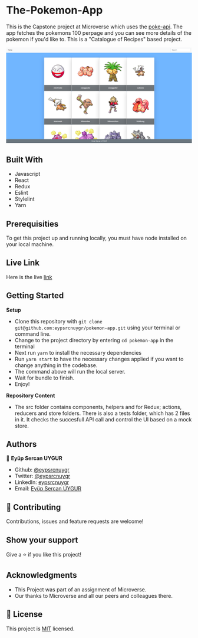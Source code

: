 # The-Pokemon-App

This is the Capstone project at Microverse which uses the [poke-api](https://pokeapi.co/). The app fetches the pokemons 100 perpage and you can see more details of the pokemon if you'd like to. This is a "Catalogue of Recipes" based project.

![screenshot](./public/screenshot.png)<br>

## Built With

- Javascript
- React
- Redux
- Eslint
- Stylelint
- Yarn

## Prerequisities

To get this project up and running locally, you must have node installed on your local machine.

## Live Link

Here is the live [link](https://pokemon-app-sercan.herokuapp.com/)

## Getting Started

**Setup**

- Clone this repository with ```git clone git@github.com:eypsrcnuygr/pokemon-app.git``` using your terminal or command line.<br>
- Change to the project directory by entering ```cd pokemon-app``` in the terminal<br>
- Next run ```yarn``` to install the necessary dependencies<br>
- Run ```yarn start``` to have the necessary changes applied if you want to change anything in the codebase.<br>
- The command above will run the local server.<br>
- Wait for bundle to finish.<br>
- Enjoy!<br>

**Repository Content**

- The src folder contains components, helpers and for Redux; actions, reducers and store folders. There is also a tests folder, which has 2 files in it.
It checks the succesfull API call and control the UI based on a mock store.

## Authors

👤 **Eyüp Sercan UYGUR**

-   Github: [@eypsrcnuygr](https://github.com/eypsrcnuygr)
-   Twitter: [@eypsrcnuygr](https://twitter.com/eypsrcnuygr)
-   LinkedIn: [eypsrcnuygr](https://www.linkedin.com/in/eypsrcnuygr/)
-   Email: [Eyüp Sercan UYGUR](sercanuygur@gmail.com)


## 🤝 Contributing

Contributions, issues and feature requests are welcome!

## Show your support

Give a ⭐️ if you like this project!

## Acknowledgments

-   This Project was part of an assignment of Microverse.
-   Our thanks to Microverse and all our peers and colleagues there.

## 📝 License

This project is [MIT](https://github.com/git/git-scm.com/blob/master/MIT-LICENSE.txt) licensed.
